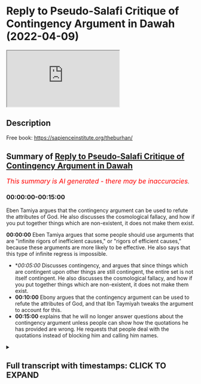 # Reply to Pseudo-Salafi Critique of Contingency Argument in Dawah (2022-04-09)

<iframe loading='lazy' allow='autoplay' src='https://www.youtube.com/embed/TU7mQOn_SQ4'></iframe>

## Description

Free book: https://sapienceinstitute.org/theburhan/

## Summary of [Reply to Pseudo-Salafi Critique of Contingency Argument in Dawah](https://www.youtube.com/watch?v=TU7mQOn_SQ4)


*<span style="color:red; font-size:125%">This summary is AI generated - there may be inaccuracies</span>. [](/)*

### <a onclick="modifyYTiframeseektime('0')">00:00:00-00:15:00</a>

Eben Tamiya argues that the contingency argument can be used to refute the attributes of God. He also discusses the cosmological fallacy, and how if you put together things which are non-existent, it does not make them exist.

**<a onclick="modifyYTiframeseektime('0')">00:00:00</a>** Eben Tamiya argues that some people should use arguments that are "infinite rigors of inefficient causes," or "rigors of efficient causes," because these arguments are more likely to be effective. He also says that this type of infinite regress is impossible.
* **<a onclick="modifyYTiframeseektime('300')">00:05:00</a>* Discusses contingency, and argues that since things which are contingent upon other things are still contingent, the entire set is not itself contingent. He also discusses the cosmological fallacy, and how if you put together things which are non-existent, it does not make them exist.
* **<a onclick="modifyYTiframeseektime('600')">00:10:00</a>** Ebony argues that the contingency argument can be used to refute the attributes of God, and that Ibn Taymiyah tweaks the argument to account for this.
* **<a onclick="modifyYTiframeseektime('900')">00:15:00</a>** explains that he will no longer answer questions about the contingency argument unless people can show how the quotations he has provided are wrong. He requests that people deal with the quotations instead of blocking him and calling him names.

<details><summary><h2>Full transcript with timestamps: CLICK TO EXPAND</h2></summary>

<a onclick="modifyYTiframeseektime('0')">0:00:00</a> [Music]  
<a onclick="modifyYTiframeseektime('10')">0:00:10</a> some of you both looking at me looking  
<a onclick="modifyYTiframeseektime('12')">0:00:12</a> at the champion thinking why is the  
<a onclick="modifyYTiframeseektime('13')">0:00:13</a> champ wearing  
<a onclick="modifyYTiframeseektime('14')">0:00:14</a> why is he wearing a long hat this is a  
<a onclick="modifyYTiframeseektime('16')">0:00:16</a> nigerian i've just come back from  
<a onclick="modifyYTiframeseektime('18')">0:00:18</a> nigeria i like the hat i like the  
<a onclick="modifyYTiframeseektime('20')">0:00:20</a> clothes i like the food i like the  
<a onclick="modifyYTiframeseektime('22')">0:00:22</a> country so i thought i'd bring some of  
<a onclick="modifyYTiframeseektime('24')">0:00:24</a> it back with me and present it to the  
<a onclick="modifyYTiframeseektime('26')">0:00:26</a> people but today we're not going to be  
<a onclick="modifyYTiframeseektime('28')">0:00:28</a> talking about west africa in particular  
<a onclick="modifyYTiframeseektime('30')">0:00:30</a> those are very interesting topic history  
<a onclick="modifyYTiframeseektime('32')">0:00:32</a> the geography the people the climate and  
<a onclick="modifyYTiframeseektime('34')">0:00:34</a> so on we're going to be talking about  
<a onclick="modifyYTiframeseektime('36')">0:00:36</a> uh using philosophy in particular the  
<a onclick="modifyYTiframeseektime('38')">0:00:38</a> contingency argument in dawa now why am  
<a onclick="modifyYTiframeseektime('41')">0:00:41</a> i even bringing this up obviously i've  
<a onclick="modifyYTiframeseektime('43')">0:00:43</a> written a book on the contingency  
<a onclick="modifyYTiframeseektime('45')">0:00:45</a> argument many of you may have purchased  
<a onclick="modifyYTiframeseektime('47')">0:00:47</a> it many of you may not have purchased it  
<a onclick="modifyYTiframeseektime('49')">0:00:49</a> if you haven't this is the book here  
<a onclick="modifyYTiframeseektime('51')">0:00:51</a> it's called  
<a onclick="modifyYTiframeseektime('53')">0:00:53</a> it's uh published the sapiens institute  
<a onclick="modifyYTiframeseektime('56')">0:00:56</a> actually you can get it free of charge  
<a onclick="modifyYTiframeseektime('58')">0:00:58</a> sapiens institute we uh publish these  
<a onclick="modifyYTiframeseektime('60')">0:01:00</a> things free of charge but the the  
<a onclick="modifyYTiframeseektime('63')">0:01:03</a> paperback version you're gonna have to  
<a onclick="modifyYTiframeseektime('64')">0:01:04</a> pay for the materials  
<a onclick="modifyYTiframeseektime('66')">0:01:06</a> uh but you can get it free of charge now  
<a onclick="modifyYTiframeseektime('67')">0:01:07</a> i'm doing my phd also on the contingency  
<a onclick="modifyYTiframeseektime('69')">0:01:09</a> argument so obviously something which is  
<a onclick="modifyYTiframeseektime('70')">0:01:10</a> very interesting to me  
<a onclick="modifyYTiframeseektime('73')">0:01:13</a> uh so recently some individuals who  
<a onclick="modifyYTiframeseektime('76')">0:01:16</a> self-proclaimed salafis  
<a onclick="modifyYTiframeseektime('78')">0:01:18</a> have come out and critiqued the use of  
<a onclick="modifyYTiframeseektime('80')">0:01:20</a> the contingency argument in the first  
<a onclick="modifyYTiframeseektime('81')">0:01:21</a> place so you should be using this  
<a onclick="modifyYTiframeseektime('83')">0:01:23</a> uh this is not what the people of the  
<a onclick="modifyYTiframeseektime('85')">0:01:25</a> salaf did it's not people of you know  
<a onclick="modifyYTiframeseektime('88')">0:01:28</a> did and so on  
<a onclick="modifyYTiframeseektime('90')">0:01:30</a> the three people and so this is wrong  
<a onclick="modifyYTiframeseektime('92')">0:01:32</a> and so today what we're going to be  
<a onclick="modifyYTiframeseektime('93')">0:01:33</a> doing is just looking at some things i  
<a onclick="modifyYTiframeseektime('96')">0:01:36</a> have already made a video about using  
<a onclick="modifyYTiframeseektime('97')">0:01:37</a> kalam  
<a onclick="modifyYTiframeseektime('98')">0:01:38</a> and i've mentioned in particular the  
<a onclick="modifyYTiframeseektime('100')">0:01:40</a> positions of ebentamia and you can see  
<a onclick="modifyYTiframeseektime('102')">0:01:42</a> the video of that um somewhere else  
<a onclick="modifyYTiframeseektime('104')">0:01:44</a> maybe i'll put it in the description box  
<a onclick="modifyYTiframeseektime('106')">0:01:46</a> but i'll start off with just reading  
<a onclick="modifyYTiframeseektime('107')">0:01:47</a> something that even tamiya wrote in his  
<a onclick="modifyYTiframeseektime('109')">0:01:49</a> book  
<a onclick="modifyYTiframeseektime('110')">0:01:50</a> and today is going to be an exposition  
<a onclick="modifyYTiframeseektime('113')">0:01:53</a> of what even tamiya said because the the  
<a onclick="modifyYTiframeseektime('115')">0:01:55</a> point is this if eben said me as someone  
<a onclick="modifyYTiframeseektime('116')">0:01:56</a> who's trustworthy  
<a onclick="modifyYTiframeseektime('118')">0:01:58</a> their perspective if you consider him to  
<a onclick="modifyYTiframeseektime('120')">0:02:00</a> be  
<a onclick="modifyYTiframeseektime('121')">0:02:01</a> the majed and the things that obviously  
<a onclick="modifyYTiframeseektime('123')">0:02:03</a> we consider him to be  
<a onclick="modifyYTiframeseektime('126')">0:02:06</a> a great figure of the history of islam  
<a onclick="modifyYTiframeseektime('128')">0:02:08</a> he knows the qidah of the athar and so  
<a onclick="modifyYTiframeseektime('131')">0:02:11</a> on then in that case obviously  
<a onclick="modifyYTiframeseektime('134')">0:02:14</a> you wouldn't consider him a deviant  
<a onclick="modifyYTiframeseektime('136')">0:02:16</a> you wouldn't consider his perspectives  
<a onclick="modifyYTiframeseektime('137')">0:02:17</a> deviant ones my perspectives may be  
<a onclick="modifyYTiframeseektime('140')">0:02:20</a> deviant perspectives his perspective  
<a onclick="modifyYTiframeseektime('142')">0:02:22</a> that person but even tamil let's start  
<a onclick="modifyYTiframeseektime('144')">0:02:24</a> with what he says in his  
<a onclick="modifyYTiframeseektime('147')">0:02:27</a> i've presented this one before but  
<a onclick="modifyYTiframeseektime('149')">0:02:29</a> i've got some things today which i've  
<a onclick="modifyYTiframeseektime('150')">0:02:30</a> never presented in public he says  
<a onclick="modifyYTiframeseektime('176')">0:02:56</a> we've already kind of said this one  
<a onclick="modifyYTiframeseektime('178')">0:02:58</a> before he says that some people  
<a onclick="modifyYTiframeseektime('181')">0:03:01</a> some individuals  
<a onclick="modifyYTiframeseektime('182')">0:03:02</a> every time that the dele was or the  
<a onclick="modifyYTiframeseektime('185')">0:03:05</a> evidence was more sophisticated and more  
<a onclick="modifyYTiframeseektime('188')">0:03:08</a> hidden if you like and has more premises  
<a onclick="modifyYTiframeseektime('190')">0:03:10</a> and it was longer to elaborate then it  
<a onclick="modifyYTiframeseektime('193')">0:03:13</a> was  
<a onclick="modifyYTiframeseektime('194')">0:03:14</a> better for that individual because his  
<a onclick="modifyYTiframeseektime('196')">0:03:16</a> self has  
<a onclick="modifyYTiframeseektime('197')">0:03:17</a> gotten used to that kind of thing  
<a onclick="modifyYTiframeseektime('204')">0:03:24</a> was only a few premises  
<a onclick="modifyYTiframeseektime('207')">0:03:27</a> very obvious  
<a onclick="modifyYTiframeseektime('210')">0:03:30</a> he wasn't going to be happy with that  
<a onclick="modifyYTiframeseektime('222')">0:03:42</a> like this  
<a onclick="modifyYTiframeseektime('225')">0:03:45</a> uh and he goes on and he actually even  
<a onclick="modifyYTiframeseektime('228')">0:03:48</a> mentioned some benefits  
<a onclick="modifyYTiframeseektime('236')">0:03:56</a> doing this will strengthen the sharpen  
<a onclick="modifyYTiframeseektime('239')">0:03:59</a> the mind and so on  
<a onclick="modifyYTiframeseektime('240')">0:04:00</a> but interestingly with the contingency  
<a onclick="modifyYTiframeseektime('243')">0:04:03</a> so this is the first thing the first  
<a onclick="modifyYTiframeseektime('244')">0:04:04</a> thing is when it comes to using kalam  
<a onclick="modifyYTiframeseektime('247')">0:04:07</a> mantec whatever eben tamiya himself  
<a onclick="modifyYTiframeseektime('250')">0:04:10</a> is saying that with some people you need  
<a onclick="modifyYTiframeseektime('252')">0:04:12</a> to use those kinds of arguments that is  
<a onclick="modifyYTiframeseektime('254')">0:04:14</a> what he is saying in his book one of the  
<a onclick="modifyYTiframeseektime('256')">0:04:16</a> last books that he's published but what  
<a onclick="modifyYTiframeseektime('258')">0:04:18</a> about the contingency argument itself  
<a onclick="modifyYTiframeseektime('260')">0:04:20</a> one very central aspect of the  
<a onclick="modifyYTiframeseektime('262')">0:04:22</a> contingency argument is of course  
<a onclick="modifyYTiframeseektime('264')">0:04:24</a> the in  
<a onclick="modifyYTiframeseektime('265')">0:04:25</a> the infinity or  
<a onclick="modifyYTiframeseektime('267')">0:04:27</a> uh the set of infinite things effect of  
<a onclick="modifyYTiframeseektime('269')">0:04:29</a> self-finite things et cetera  
<a onclick="modifyYTiframeseektime('271')">0:04:31</a> and this is in a kitab called minheja  
<a onclick="modifyYTiframeseektime('274')">0:04:34</a> sunnah pages  
<a onclick="modifyYTiframeseektime('275')">0:04:35</a> 436-437 i'm going to put the screenshot  
<a onclick="modifyYTiframeseektime('277')">0:04:37</a> on the screen  
<a onclick="modifyYTiframeseektime('280')">0:04:40</a> and where this is what he says he said  
<a onclick="modifyYTiframeseektime('281')">0:04:41</a> what  
<a onclick="modifyYTiframeseektime('283')">0:04:43</a> he says that  
<a onclick="modifyYTiframeseektime('284')">0:04:44</a> infinite regress is of two types  
<a onclick="modifyYTiframeseektime('294')">0:04:54</a> he basically says infinite regressors of  
<a onclick="modifyYTiframeseektime('296')">0:04:56</a> two types and one type is  
<a onclick="modifyYTiframeseektime('298')">0:04:58</a> uh the infinite rigors of inefficient  
<a onclick="modifyYTiframeseektime('299')">0:04:59</a> causes and this is impossible yeah with  
<a onclick="modifyYTiframeseektime('301')">0:05:01</a> the  
<a onclick="modifyYTiframeseektime('303')">0:05:03</a> fact with the agreement of all the  
<a onclick="modifyYTiframeseektime('305')">0:05:05</a> rational people  
<a onclick="modifyYTiframeseektime('308')">0:05:08</a> willing  
<a onclick="modifyYTiframeseektime('320')">0:05:20</a> as if to say for example this originated  
<a onclick="modifyYTiframeseektime('322')">0:05:22</a> thing has an originator and this  
<a onclick="modifyYTiframeseektime('323')">0:05:23</a> originated the originator has an  
<a onclick="modifyYTiframeseektime('325')">0:05:25</a> originator and this  
<a onclick="modifyYTiframeseektime('326')">0:05:26</a> uh infinitely regressive backwards what  
<a onclick="modifyYTiframeseektime('328')">0:05:28</a> does this sound like ladies and  
<a onclick="modifyYTiframeseektime('329')">0:05:29</a> gentlemen this is philosophizing ibm  
<a onclick="modifyYTiframeseektime('331')">0:05:31</a> tamiya here is philosophizing he is  
<a onclick="modifyYTiframeseektime('333')">0:05:33</a> using the which is not in the quran and  
<a onclick="modifyYTiframeseektime('335')">0:05:35</a> the sunnah this infinite regress calam  
<a onclick="modifyYTiframeseektime('337')">0:05:37</a> he is speaking of it himself he's using  
<a onclick="modifyYTiframeseektime('340')">0:05:40</a> it himself  
<a onclick="modifyYTiframeseektime('341')">0:05:41</a> now i want to know what is your response  
<a onclick="modifyYTiframeseektime('343')">0:05:43</a> to this how do you feel about if i were  
<a onclick="modifyYTiframeseektime('345')">0:05:45</a> to say these things maybe it's a deviant  
<a onclick="modifyYTiframeseektime('346')">0:05:46</a> position but even tamiya is saying it  
<a onclick="modifyYTiframeseektime('348')">0:05:48</a> himself him and how just on that page  
<a onclick="modifyYTiframeseektime('350')">0:05:50</a> 436 436-437  
<a onclick="modifyYTiframeseektime('360')">0:06:00</a> he says because this is the second page  
<a onclick="modifyYTiframeseektime('362')">0:06:02</a> now  
<a onclick="modifyYTiframeseektime('363')">0:06:03</a> second page here we go it says because  
<a onclick="modifyYTiframeseektime('365')">0:06:05</a> every muh death every originated thing  
<a onclick="modifyYTiframeseektime('368')">0:06:08</a> that cannot originate itself  
<a onclick="modifyYTiframeseektime('372')">0:06:12</a> so it is not  
<a onclick="modifyYTiframeseektime('374')">0:06:14</a> it's not uh it is uh absent  
<a onclick="modifyYTiframeseektime('378')">0:06:18</a> with regard to itself  
<a onclick="modifyYTiframeseektime('381')">0:06:21</a> and it's contingent now let's talk about  
<a onclick="modifyYTiframeseektime('382')">0:06:22</a> contingency is he  
<a onclick="modifyYTiframeseektime('384')">0:06:24</a> is he thought yes he is yes  
<a onclick="modifyYTiframeseektime('386')">0:06:26</a> yes  
<a onclick="modifyYTiframeseektime('386')">0:06:26</a> yes he is he says  
<a onclick="modifyYTiframeseektime('390')">0:06:30</a> it says contingent with regard to itself  
<a onclick="modifyYTiframeseektime('396')">0:06:36</a> so if it's something which is  
<a onclick="modifyYTiframeseektime('397')">0:06:37</a> understood  
<a onclick="modifyYTiframeseektime('399')">0:06:39</a> uh two infinite  
<a onclick="modifyYTiframeseektime('401')">0:06:41</a> infinite regressive proportions  
<a onclick="modifyYTiframeseektime('406')">0:06:46</a> this particular set of things  
<a onclick="modifyYTiframeseektime('409')">0:06:49</a> or  
<a onclick="modifyYTiframeseektime('410')">0:06:50</a> this particular set of things  
<a onclick="modifyYTiframeseektime('412')">0:06:52</a> uh is and it could not be  
<a onclick="modifyYTiframeseektime('415')">0:06:55</a> self-sufficient or in existence because  
<a onclick="modifyYTiframeseektime('418')">0:06:58</a> of itself in the imam  
<a onclick="modifyYTiframeseektime('429')">0:07:09</a> the fact that you have contingent things  
<a onclick="modifyYTiframeseektime('431')">0:07:11</a> contingent upon contingent things  
<a onclick="modifyYTiframeseektime('434')">0:07:14</a> that does not mean that that entire set  
<a onclick="modifyYTiframeseektime('437')">0:07:17</a> is not itself contingent on some agency  
<a onclick="modifyYTiframeseektime('440')">0:07:20</a> outside of itself  
<a onclick="modifyYTiframeseektime('447')">0:07:27</a> in fact the more you add contingent  
<a onclick="modifyYTiframeseektime('450')">0:07:30</a> things to contingent things  
<a onclick="modifyYTiframeseektime('452')">0:07:32</a> the more you'll require  
<a onclick="modifyYTiframeseektime('454')">0:07:34</a> um  
<a onclick="modifyYTiframeseektime('456')">0:07:36</a> the more it will depend on the agent  
<a onclick="modifyYTiframeseektime('459')">0:07:39</a> the ultimate agent  
<a onclick="modifyYTiframeseektime('462')">0:07:42</a> is too  
<a onclick="modifyYTiframeseektime('467')">0:07:47</a> so for example two contingent things  
<a onclick="modifyYTiframeseektime('470')">0:07:50</a> or two originated things or two  
<a onclick="modifyYTiframeseektime('471')">0:07:51</a> contingent things is even more dependent  
<a onclick="modifyYTiframeseektime('474')">0:07:54</a> than one of them  
<a onclick="modifyYTiframeseektime('476')">0:07:56</a> yeah on the agent  
<a onclick="modifyYTiframeseektime('491')">0:08:11</a> this doesn't mean that the contingent  
<a onclick="modifyYTiframeseektime('492')">0:08:12</a> thing will at one point there'll be a  
<a onclick="modifyYTiframeseektime('494')">0:08:14</a> threshold where it stops being  
<a onclick="modifyYTiframeseektime('495')">0:08:15</a> contingent in fact it continues being  
<a onclick="modifyYTiframeseektime('497')">0:08:17</a> even more  
<a onclick="modifyYTiframeseektime('498')">0:08:18</a> uh contingent  
<a onclick="modifyYTiframeseektime('501')">0:08:21</a> so this is the first thing clearly he's  
<a onclick="modifyYTiframeseektime('503')">0:08:23</a> speaking about contingencies clearly  
<a onclick="modifyYTiframeseektime('504')">0:08:24</a> he's making the argument clearly he's  
<a onclick="modifyYTiframeseektime('506')">0:08:26</a> agreeing with the argument clearly he  
<a onclick="modifyYTiframeseektime('507')">0:08:27</a> doesn't agree with those individuals who  
<a onclick="modifyYTiframeseektime('509')">0:08:29</a> say that you can't use the argument he  
<a onclick="modifyYTiframeseektime('511')">0:08:31</a> does not agree with that he's in fact  
<a onclick="modifyYTiframeseektime('512')">0:08:32</a> using the argument  
<a onclick="modifyYTiframeseektime('514')">0:08:34</a> himself  
<a onclick="modifyYTiframeseektime('515')">0:08:35</a> he is using the argument himself  
<a onclick="modifyYTiframeseektime('519')">0:08:39</a> and he uses it even more in this kitab  
<a onclick="modifyYTiframeseektime('521')">0:08:41</a> here which is once again  
<a onclick="modifyYTiframeseektime('525')">0:08:45</a> and you can look in fact the whole  
<a onclick="modifyYTiframeseektime('527')">0:08:47</a> section page 426-432  
<a onclick="modifyYTiframeseektime('529')">0:08:49</a> is very interesting the discussion  
<a onclick="modifyYTiframeseektime('530')">0:08:50</a> because he anticipates the cosmological  
<a onclick="modifyYTiframeseektime('532')">0:08:52</a> fallacy  
<a onclick="modifyYTiframeseektime('533')">0:08:53</a> much like you know the bertrand  
<a onclick="modifyYTiframeseektime('534')">0:08:54</a> russellian compositional fallacy that  
<a onclick="modifyYTiframeseektime('536')">0:08:56</a> just because this there is some kind of  
<a onclick="modifyYTiframeseektime('539')">0:08:59</a> description in the part doesn't mean  
<a onclick="modifyYTiframeseektime('541')">0:09:01</a> that that will be generalized to the  
<a onclick="modifyYTiframeseektime('542')">0:09:02</a> whole  
<a onclick="modifyYTiframeseektime('544')">0:09:04</a> well then he responds and this is a long  
<a onclick="modifyYTiframeseektime('545')">0:09:05</a> discussion i can't show all  
<a onclick="modifyYTiframeseektime('569')">0:09:29</a> so he's saying here that if you put  
<a onclick="modifyYTiframeseektime('571')">0:09:31</a> together things which are non-existent  
<a onclick="modifyYTiframeseektime('574')">0:09:34</a> yes it does not uh  
<a onclick="modifyYTiframeseektime('579')">0:09:39</a> which are contingent it doesn't make it  
<a onclick="modifyYTiframeseektime('581')">0:09:41</a> existent  
<a onclick="modifyYTiframeseektime('587')">0:09:47</a> when you put these particular  
<a onclick="modifyYTiframeseektime('589')">0:09:49</a> instantiations of contingent things  
<a onclick="modifyYTiframeseektime('591')">0:09:51</a> together  
<a onclick="modifyYTiframeseektime('592')">0:09:52</a> in fact it doesn't change its um quality  
<a onclick="modifyYTiframeseektime('595')">0:09:55</a> he states  
<a onclick="modifyYTiframeseektime('596')">0:09:56</a> uh if you even if you put it together  
<a onclick="modifyYTiframeseektime('600')">0:10:00</a> it still remains  
<a onclick="modifyYTiframeseektime('601')">0:10:01</a> dependent  
<a onclick="modifyYTiframeseektime('606')">0:10:06</a> i spoke about this in another segment  
<a onclick="modifyYTiframeseektime('608')">0:10:08</a> someone may argue actually he has a  
<a onclick="modifyYTiframeseektime('610')">0:10:10</a> serious problem and he did have a  
<a onclick="modifyYTiframeseektime('612')">0:10:12</a> serious problem  
<a onclick="modifyYTiframeseektime('614')">0:10:14</a> with  
<a onclick="modifyYTiframeseektime('614')">0:10:14</a> um  
<a onclick="modifyYTiframeseektime('616')">0:10:16</a> some of the way the philosopher like ibn  
<a onclick="modifyYTiframeseektime('617')">0:10:17</a> cena and farabi and kindly and so on  
<a onclick="modifyYTiframeseektime('619')">0:10:19</a> they use this argument  
<a onclick="modifyYTiframeseektime('621')">0:10:21</a> to do nephew of this effect  
<a onclick="modifyYTiframeseektime('624')">0:10:24</a> to  
<a onclick="modifyYTiframeseektime('624')">0:10:24</a> to negate some of the attributes of god  
<a onclick="modifyYTiframeseektime('626')">0:10:26</a> and yes you can see this for example in  
<a onclick="modifyYTiframeseektime('628')">0:10:28</a> the quotation above and suffer  
<a onclick="modifyYTiframeseektime('631')">0:10:31</a> when his kitab called the safari from  
<a onclick="modifyYTiframeseektime('632')">0:10:32</a> page number 104 to 111  
<a onclick="modifyYTiframeseektime('635')">0:10:35</a> but what he says  
<a onclick="modifyYTiframeseektime('638')">0:10:38</a> is really interesting as i'll show he  
<a onclick="modifyYTiframeseektime('640')">0:10:40</a> says it elsewhere is that it really  
<a onclick="modifyYTiframeseektime('642')">0:10:42</a> depends on how you define a part in a  
<a onclick="modifyYTiframeseektime('643')">0:10:43</a> whole for example allah  
<a onclick="modifyYTiframeseektime('660')">0:11:00</a> for example if you can separate these  
<a onclick="modifyYTiframeseektime('662')">0:11:02</a> things together  
<a onclick="modifyYTiframeseektime('663')">0:11:03</a> like for example there are the  
<a onclick="modifyYTiframeseektime('664')">0:11:04</a> appendages of a human being then uh or  
<a onclick="modifyYTiframeseektime('667')">0:11:07</a> that you can you shall elay for example  
<a onclick="modifyYTiframeseektime('670')">0:11:10</a> kashmir falak  
<a onclick="modifyYTiframeseektime('672')">0:11:12</a> then these things are not what are  
<a onclick="modifyYTiframeseektime('674')">0:11:14</a> intended by composite parts  
<a onclick="modifyYTiframeseektime('677')">0:11:17</a> he says  
<a onclick="modifyYTiframeseektime('683')">0:11:23</a> now he's attacking the philosopher he's  
<a onclick="modifyYTiframeseektime('686')">0:11:26</a> saying that if we're talking about  
<a onclick="modifyYTiframeseektime('688')">0:11:28</a> attributes and that the establishment  
<a onclick="modifyYTiframeseektime('691')">0:11:31</a> a composition  
<a onclick="modifyYTiframeseektime('694')">0:11:34</a> meaning these two examples  
<a onclick="modifyYTiframeseektime('698')">0:11:38</a> he's saying that each of the suffix of  
<a onclick="modifyYTiframeseektime('700')">0:11:40</a> allah are necessary so the attributes of  
<a onclick="modifyYTiframeseektime('702')">0:11:42</a> god are necessary whereas a part of the  
<a onclick="modifyYTiframeseektime('704')">0:11:44</a> thing that can be taken away and put  
<a onclick="modifyYTiframeseektime('705')">0:11:45</a> into that's not necessary that is not  
<a onclick="modifyYTiframeseektime('708')">0:11:48</a> necessary even tell me they're telling  
<a onclick="modifyYTiframeseektime('709')">0:11:49</a> you this it's not me that's telling you  
<a onclick="modifyYTiframeseektime('711')">0:11:51</a> this it's even telling me that's telling  
<a onclick="modifyYTiframeseektime('712')">0:11:52</a> you this and he says it again  
<a onclick="modifyYTiframeseektime('714')">0:11:54</a> in  
<a onclick="modifyYTiframeseektime('715')">0:11:55</a> page 91 so if you look at the two just  
<a onclick="modifyYTiframeseektime('718')">0:11:58</a> that they are separate from each other  
<a onclick="modifyYTiframeseektime('722')">0:12:02</a> so that uh amore puts them together  
<a onclick="modifyYTiframeseektime('726')">0:12:06</a> a moroccan puts them together so here  
<a onclick="modifyYTiframeseektime('729')">0:12:09</a> he's saying he's showing you the problem  
<a onclick="modifyYTiframeseektime('731')">0:12:11</a> that he has with the compositional  
<a onclick="modifyYTiframeseektime('733')">0:12:13</a> argument that even cena makes  
<a onclick="modifyYTiframeseektime('735')">0:12:15</a> he's saying that basically they are  
<a onclick="modifyYTiframeseektime('737')">0:12:17</a> conflating between an attribute and  
<a onclick="modifyYTiframeseektime('739')">0:12:19</a> a part he's saying basically it's  
<a onclick="modifyYTiframeseektime('741')">0:12:21</a> something like he gives two examples for  
<a onclick="modifyYTiframeseektime('743')">0:12:23</a> example a ship that has lots of planks  
<a onclick="modifyYTiframeseektime('746')">0:12:26</a> yeah  
<a onclick="modifyYTiframeseektime('747')">0:12:27</a> these are the parts that can be put in  
<a onclick="modifyYTiframeseektime('749')">0:12:29</a> or taken out or food that is made up of  
<a onclick="modifyYTiframeseektime('751')">0:12:31</a> many different ingredients  
<a onclick="modifyYTiframeseektime('753')">0:12:33</a> these are the kinds of parts that is  
<a onclick="modifyYTiframeseektime('755')">0:12:35</a> impossible for hakilah  
<a onclick="modifyYTiframeseektime('760')">0:12:40</a> therefore in tamiya he tweaks the  
<a onclick="modifyYTiframeseektime('762')">0:12:42</a> contingency argument  
<a onclick="modifyYTiframeseektime('763')">0:12:43</a> because even cena and the philosopher  
<a onclick="modifyYTiframeseektime('765')">0:12:45</a> don't really make this distinction they  
<a onclick="modifyYTiframeseektime('767')">0:12:47</a> conflate between the attribute  
<a onclick="modifyYTiframeseektime('769')">0:12:49</a> and  
<a onclick="modifyYTiframeseektime('770')">0:12:50</a> the part  
<a onclick="modifyYTiframeseektime('771')">0:12:51</a> so the question is how do in my book  
<a onclick="modifyYTiframeseektime('774')">0:12:54</a> i've actually accounted for this so you  
<a onclick="modifyYTiframeseektime('775')">0:12:55</a> can see  
<a onclick="modifyYTiframeseektime('777')">0:12:57</a> in how i describe a uh a part we've  
<a onclick="modifyYTiframeseektime('780')">0:13:00</a> described it in english as a piece  
<a onclick="modifyYTiframeseektime('782')">0:13:02</a> because the word piece in english  
<a onclick="modifyYTiframeseektime('783')">0:13:03</a> language  
<a onclick="modifyYTiframeseektime('784')">0:13:04</a> it has already the denotation that it  
<a onclick="modifyYTiframeseektime('787')">0:13:07</a> can only be put in or taken out and that  
<a onclick="modifyYTiframeseektime('789')">0:13:09</a> is impossible with allah for example we  
<a onclick="modifyYTiframeseektime('790')">0:13:10</a> say a piece of cake  
<a onclick="modifyYTiframeseektime('792')">0:13:12</a> whereas the word part in myriology you  
<a onclick="modifyYTiframeseektime('794')">0:13:14</a> can say a part of his personality  
<a onclick="modifyYTiframeseektime('796')">0:13:16</a> like part of his personality or the  
<a onclick="modifyYTiframeseektime('797')">0:13:17</a> attributes of god has got many different  
<a onclick="modifyYTiframeseektime('799')">0:13:19</a> attributes so the word part is confusing  
<a onclick="modifyYTiframeseektime('802')">0:13:22</a> from that perspective so in order to  
<a onclick="modifyYTiframeseektime('805')">0:13:25</a> eliminate the confusion i use the word  
<a onclick="modifyYTiframeseektime('806')">0:13:26</a> peace and we can't say allah has pieces  
<a onclick="modifyYTiframeseektime('808')">0:13:28</a> so having all of these things bearing  
<a onclick="modifyYTiframeseektime('810')">0:13:30</a> all these things in mind  
<a onclick="modifyYTiframeseektime('812')">0:13:32</a> there should be if someone is saying  
<a onclick="modifyYTiframeseektime('814')">0:13:34</a> there's a problem with using the  
<a onclick="modifyYTiframeseektime('815')">0:13:35</a> contingency argument  
<a onclick="modifyYTiframeseektime('817')">0:13:37</a> and they are making that claim now your  
<a onclick="modifyYTiframeseektime('819')">0:13:39</a> problem is no longer with muhammad hijab  
<a onclick="modifyYTiframeseektime('822')">0:13:42</a> let me sorry to  
<a onclick="modifyYTiframeseektime('824')">0:13:44</a> say this your problem is no longer  
<a onclick="modifyYTiframeseektime('826')">0:13:46</a> with muhammad hijab your problem is with  
<a onclick="modifyYTiframeseektime('829')">0:13:49</a> ibn tamiya himself now all of your  
<a onclick="modifyYTiframeseektime('831')">0:13:51</a> refutations in your pdfs please write  
<a onclick="modifyYTiframeseektime('834')">0:13:54</a> them with the title refuting ibntamia  
<a onclick="modifyYTiframeseektime('837')">0:13:57</a> because this is very clear i've given  
<a onclick="modifyYTiframeseektime('839')">0:13:59</a> you more than three or four references  
<a onclick="modifyYTiframeseektime('845')">0:14:05</a> that's four references four different  
<a onclick="modifyYTiframeseektime('847')">0:14:07</a> books where ebony is saying things  
<a onclick="modifyYTiframeseektime('849')">0:14:09</a> now you can say well he's saying these  
<a onclick="modifyYTiframeseektime('850')">0:14:10</a> things out of context i'm giving you the  
<a onclick="modifyYTiframeseektime('852')">0:14:12</a> entire reference i've shown it to you on  
<a onclick="modifyYTiframeseektime('853')">0:14:13</a> the screen  
<a onclick="modifyYTiframeseektime('854')">0:14:14</a> i've read it out to you in the arabic  
<a onclick="modifyYTiframeseektime('856')">0:14:16</a> and translated it to you in english  
<a onclick="modifyYTiframeseektime('857')">0:14:17</a> maybe  
<a onclick="modifyYTiframeseektime('859')">0:14:19</a> maybe you don't understand this with all  
<a onclick="modifyYTiframeseektime('860')">0:14:20</a> due respect maybe you don't understand  
<a onclick="modifyYTiframeseektime('862')">0:14:22</a> what's going on here but just because  
<a onclick="modifyYTiframeseektime('863')">0:14:23</a> you don't understand something it  
<a onclick="modifyYTiframeseektime('865')">0:14:25</a> doesn't mean now you have a right to  
<a onclick="modifyYTiframeseektime('866')">0:14:26</a> block people from doing dawah to  
<a onclick="modifyYTiframeseektime('868')">0:14:28</a> atheists because you're not doing dawah  
<a onclick="modifyYTiframeseektime('870')">0:14:30</a> to atheists you cannot do that show us  
<a onclick="modifyYTiframeseektime('872')">0:14:32</a> how to do dawah demonstrate to us how  
<a onclick="modifyYTiframeseektime('874')">0:14:34</a> you can do dao to atheists without using  
<a onclick="modifyYTiframeseektime('877')">0:14:37</a> first principle methods  
<a onclick="modifyYTiframeseektime('878')">0:14:38</a> so anyway i mean i don't want to waste  
<a onclick="modifyYTiframeseektime('880')">0:14:40</a> my time too much but the point is is  
<a onclick="modifyYTiframeseektime('882')">0:14:42</a> that we just want people to know who  
<a onclick="modifyYTiframeseektime('883')">0:14:43</a> allah is  
<a onclick="modifyYTiframeseektime('885')">0:14:45</a> and we just want people to understand  
<a onclick="modifyYTiframeseektime('887')">0:14:47</a> that you can use these arguments in  
<a onclick="modifyYTiframeseektime('889')">0:14:49</a> islam and islam is a rational religion  
<a onclick="modifyYTiframeseektime('891')">0:14:51</a> that's why even himself wrote  
<a onclick="modifyYTiframeseektime('895')">0:14:55</a> this lack of contradiction between the  
<a onclick="modifyYTiframeseektime('897')">0:14:57</a> knuckle or the textual evidence as an  
<a onclick="modifyYTiframeseektime('899')">0:14:59</a> article i hope with all of this evidence  
<a onclick="modifyYTiframeseektime('901')">0:15:01</a> i'm no longer going to receive  
<a onclick="modifyYTiframeseektime('903')">0:15:03</a> questions from the  
<a onclick="modifyYTiframeseektime('904')">0:15:04</a> hammer the general public and whatever  
<a onclick="modifyYTiframeseektime('907')">0:15:07</a> and other people  
<a onclick="modifyYTiframeseektime('908')">0:15:08</a> videos being made and so on about the  
<a onclick="modifyYTiframeseektime('910')">0:15:10</a> contingency argument unless these  
<a onclick="modifyYTiframeseektime('912')">0:15:12</a> quotations are dealt with  
<a onclick="modifyYTiframeseektime('914')">0:15:14</a> if you deal with these quotations  
<a onclick="modifyYTiframeseektime('917')">0:15:17</a> please i would love to see how these  
<a onclick="modifyYTiframeseektime('919')">0:15:19</a> quotations are wrong so i can amend my  
<a onclick="modifyYTiframeseektime('921')">0:15:21</a> thesis my phd thesis so i can speak to  
<a onclick="modifyYTiframeseektime('923')">0:15:23</a> my friends  
<a onclick="modifyYTiframeseektime('925')">0:15:25</a> so so we can improve our knowledge  
<a onclick="modifyYTiframeseektime('927')">0:15:27</a> together otherwise  
<a onclick="modifyYTiframeseektime('929')">0:15:29</a> it's just going to be name calling and  
<a onclick="modifyYTiframeseektime('932')">0:15:32</a> uh  
<a onclick="modifyYTiframeseektime('933')">0:15:33</a> and blocking the way of dao with all due  
<a onclick="modifyYTiframeseektime('935')">0:15:35</a> respect so instead of blocking the way  
<a onclick="modifyYTiframeseektime('937')">0:15:37</a> of dao and name calling let's stick to  
<a onclick="modifyYTiframeseektime('939')">0:15:39</a> the academia let's stick to the  
<a onclick="modifyYTiframeseektime('940')">0:15:40</a> references if you cannot deal with these  
<a onclick="modifyYTiframeseektime('942')">0:15:42</a> references and you cannot respond to  
<a onclick="modifyYTiframeseektime('943')">0:15:43</a> them just it's no it's not a shame to  
<a onclick="modifyYTiframeseektime('946')">0:15:46</a> say you know i was wrong on the matter  
<a onclick="modifyYTiframeseektime('947')">0:15:47</a> was  
<a onclick="modifyYTiframeseektime('960')">0:16:00</a> you  
</details>